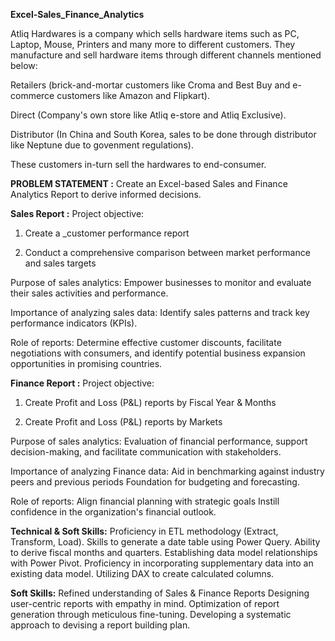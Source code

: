 **Excel-Sales_Finance_Analytics**

Atliq Hardwares is a company which sells hardware items such as PC, Laptop, Mouse, Printers and many more to different customers. They manufacture and sell hardware items through different channels mentioned below:

Retailers (brick-and-mortar customers like Croma and Best Buy and e-commerce customers like Amazon and Flipkart).

Direct (Company's own store like Atliq e-store and Atliq Exclusive).

Distributor (In China and South Korea, sales to be done through distributor like Neptune due to govenment regulations).

These customers in-turn sell the hardwares to end-consumer.

**PROBLEM STATEMENT :**
Create an Excel-based Sales and Finance Analytics Report to derive informed decisions.

**Sales Report :**
Project objective:

1. Create a _customer performance report

2. Conduct a comprehensive comparison between market performance and sales targets

Purpose of sales analytics: Empower businesses to monitor and evaluate their sales activities and performance.

Importance of analyzing sales data: Identify sales patterns and track key performance indicators (KPIs).

Role of reports: Determine effective customer discounts, facilitate negotiations with consumers, and identify potential business expansion opportunities in promising countries.

**Finance Report :**
Project objective:

1. Create Profit and Loss (P&L) reports by Fiscal Year & Months

2. Create Profit and Loss (P&L) reports by Markets

Purpose of sales analytics: Evaluation of financial performance, support decision-making, and facilitate communication with stakeholders.

Importance of analyzing Finance data: Aid in benchmarking against industry peers and previous periods Foundation for budgeting and forecasting.

Role of reports: Align financial planning with strategic goals Instill confidence in the organization's financial outlook.

**Technical & Soft Skills:**
 Proficiency in ETL methodology (Extract, Transform, Load).
 Skills to generate a date table using Power Query.
 Ability to derive fiscal months and quarters.
 Establishing data model relationships with Power Pivot.
 Proficiency in incorporating supplementary data into an existing data model.
 Utilizing DAX to create calculated columns.

 
**Soft Skills:**
 Refined understanding of Sales & Finance Reports
 Designing user-centric reports with empathy in mind.
 Optimization of report generation through meticulous fine-tuning.
 Developing a systematic approach to devising a report building plan.
